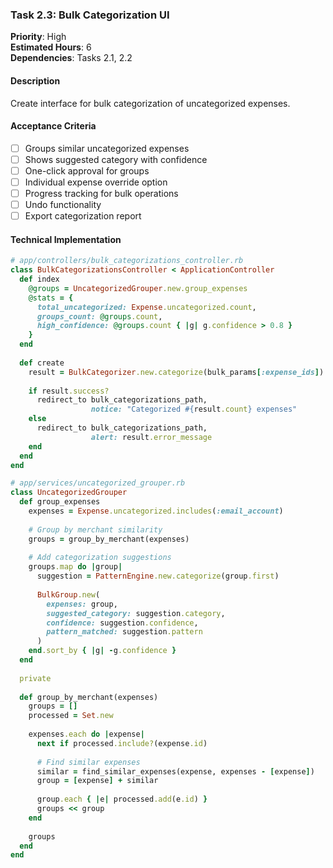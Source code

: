 ### Task 2.3: Bulk Categorization UI
**Priority**: High  
**Estimated Hours**: 6  
**Dependencies**: Tasks 2.1, 2.2  

#### Description
Create interface for bulk categorization of uncategorized expenses.

#### Acceptance Criteria
- [ ] Groups similar uncategorized expenses
- [ ] Shows suggested category with confidence
- [ ] One-click approval for groups
- [ ] Individual expense override option
- [ ] Progress tracking for bulk operations
- [ ] Undo functionality
- [ ] Export categorization report

#### Technical Implementation
```ruby
# app/controllers/bulk_categorizations_controller.rb
class BulkCategorizationsController < ApplicationController
  def index
    @groups = UncategorizedGrouper.new.group_expenses
    @stats = {
      total_uncategorized: Expense.uncategorized.count,
      groups_count: @groups.count,
      high_confidence: @groups.count { |g| g.confidence > 0.8 }
    }
  end
  
  def create
    result = BulkCategorizer.new.categorize(bulk_params[:expense_ids])
    
    if result.success?
      redirect_to bulk_categorizations_path, 
                  notice: "Categorized #{result.count} expenses"
    else
      redirect_to bulk_categorizations_path,
                  alert: result.error_message
    end
  end
end

# app/services/uncategorized_grouper.rb
class UncategorizedGrouper
  def group_expenses
    expenses = Expense.uncategorized.includes(:email_account)
    
    # Group by merchant similarity
    groups = group_by_merchant(expenses)
    
    # Add categorization suggestions
    groups.map do |group|
      suggestion = PatternEngine.new.categorize(group.first)
      
      BulkGroup.new(
        expenses: group,
        suggested_category: suggestion.category,
        confidence: suggestion.confidence,
        pattern_matched: suggestion.pattern
      )
    end.sort_by { |g| -g.confidence }
  end
  
  private
  
  def group_by_merchant(expenses)
    groups = []
    processed = Set.new
    
    expenses.each do |expense|
      next if processed.include?(expense.id)
      
      # Find similar expenses
      similar = find_similar_expenses(expense, expenses - [expense])
      group = [expense] + similar
      
      group.each { |e| processed.add(e.id) }
      groups << group
    end
    
    groups
  end
end
```

